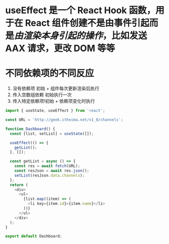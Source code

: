# useEffect 是一个 React Hook 函数，用于在 React 组件创建不是由事件引起而是*由渲染本身引起的操作*，比如发送 AAX 请求，更改 DOM 等等

# 不同依赖项的不同反应

1. 没有依赖项 初始 + 组件每次更新渲染后执行
2. 传入空数组依赖 初始执行一次
3. 传入特定依赖项!初始 + 依赖项变化时执行

```js
import { useState, useEffect } from 'react';

const URL = 'http://geek.itheima.net/v1_0/channels';

function Dashboard() {
  const [list, setList] = useState([]);

  useEffect(() => {
    getList();
  }, []);

  const getList = async () => {
    const res = await fetch(URL);
    const resJson = await res.json();
    setList(resJson.data.channels);
  };
  return (
    <div>
      <ul>
        {list.map((item) => (
          <li key={item.id}>{item.name}</li>
        ))}
      </ul>
    </div>
  );
}

export default Dashboard;
```
